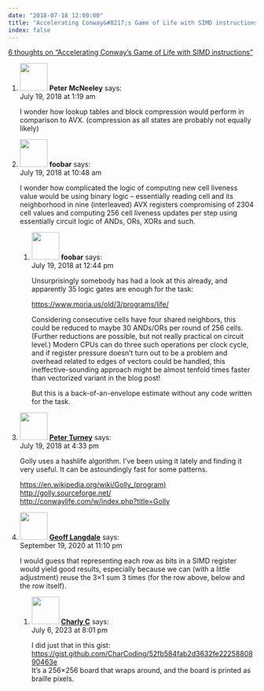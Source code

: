 ```yaml
---
date: "2018-07-18 12:00:00"
title: "Accelerating Conway&#8217;s Game of Life with SIMD instructions"
index: false
---
```


[6 thoughts on &ldquo;Accelerating Conway&#8217;s Game of Life with SIMD instructions&rdquo;](/lemire/blog/2018/07-18-accelerating-conways-game-of-life-with-simd-instructions)

<ol class="comment-list">
<li id="comment-319092" class="comment even thread-even depth-1">
<div class="comment-author vcard">
<img alt src="https://secure.gravatar.com/avatar/c8def6878fe910596c0c13112ab4b996?s=56&#038;d=mm&#038;r=g" srcset="https://secure.gravatar.com/avatar/c8def6878fe910596c0c13112ab4b996?s=112&#038;d=mm&#038;r=g 2x" class="avatar avatar-56 photo" height="56" width="56" decoding="async" /> <b class="fn">Peter McNeeley</b> <span class="says">says:</span> </div>
<div class="comment-metadata"><time datetime="2018-07-19T01:19:04+00:00">July 19, 2018 at 1:19 am</time></a> </div>
<div class="comment-content">
<p>I wonder how lookup tables and block compression would perform in comparison to AVX. (compression as all states are probably not equally likely)</p>
</div>
</li>
<li id="comment-319229" class="comment odd alt thread-odd thread-alt depth-1 parent">
<div class="comment-author vcard">
<img alt src="https://secure.gravatar.com/avatar/9104ef5e4f029338cf8df36de3ad23d4?s=56&#038;d=mm&#038;r=g" srcset="https://secure.gravatar.com/avatar/9104ef5e4f029338cf8df36de3ad23d4?s=112&#038;d=mm&#038;r=g 2x" class="avatar avatar-56 photo" height="56" width="56" decoding="async" /> <b class="fn">foobar</b> <span class="says">says:</span> </div>
<div class="comment-metadata"><time datetime="2018-07-19T10:48:23+00:00">July 19, 2018 at 10:48 am</time></a> </div>
<div class="comment-content">
<p>I wonder how complicated the logic of computing new cell liveness value would be using binary logic &#8211; essentially reading cell and its neighborhood in nine (interleaved) AVX registers compromising of 2304 cell values and computing 256 cell liveness updates per step using essentially circuit logic of ANDs, ORs, XORs and such.</p>
</div>
<ol class="children">
<li id="comment-319267" class="comment even depth-2">
<div class="comment-author vcard">
<img alt src="https://secure.gravatar.com/avatar/9104ef5e4f029338cf8df36de3ad23d4?s=56&#038;d=mm&#038;r=g" srcset="https://secure.gravatar.com/avatar/9104ef5e4f029338cf8df36de3ad23d4?s=112&#038;d=mm&#038;r=g 2x" class="avatar avatar-56 photo" height="56" width="56" loading="lazy" decoding="async" /> <b class="fn">foobar</b> <span class="says">says:</span> </div>
<div class="comment-metadata"><time datetime="2018-07-19T12:44:26+00:00">July 19, 2018 at 12:44 pm</time></a> </div>
<div class="comment-content">
<p>Unsurprisingly somebody has had a look at this already, and apparently 35 logic gates are enough for the task:</p>
<p><a href="https://www.moria.us/old/3/programs/life/" rel="nofollow">https://www.moria.us/old/3/programs/life/</a></p>
<p>Considering consecutive cells have four shared neighbors, this could be reduced to maybe 30 ANDs/ORs per round of 256 cells. (Further reductions are possible, but not really practical on circuit level.) Modern CPUs can do three such operations per clock cycle, and if register pressure doesn&rsquo;t turn out to be a problem and overhead related to edges of vectors could be handled, this ineffective-sounding approach might be almost tenfold times faster than vectorized variant in the blog post!</p>
<p>But this is a back-of-an-envelope estimate without any code written for the task.</p>
</div>
</li>
</ol>
</li>
<li id="comment-319321" class="comment odd alt thread-even depth-1">
<div class="comment-author vcard">
<img alt src="https://secure.gravatar.com/avatar/eb2d858a6ccea692bf677ad2c66623ad?s=56&#038;d=mm&#038;r=g" srcset="https://secure.gravatar.com/avatar/eb2d858a6ccea692bf677ad2c66623ad?s=112&#038;d=mm&#038;r=g 2x" class="avatar avatar-56 photo" height="56" width="56" loading="lazy" decoding="async" /> <b class="fn"><a href="http://www.apperceptual.com" class="url" rel="ugc external nofollow">Peter Turney</a></b> <span class="says">says:</span> </div>
<div class="comment-metadata"><time datetime="2018-07-19T16:33:39+00:00">July 19, 2018 at 4:33 pm</time></a> </div>
<div class="comment-content">
<p>Golly uses a hashlife algorithm. I&rsquo;ve been using it lately and finding it very useful. It can be astoundingly fast for some patterns.</p>
<p><a href="https://en.wikipedia.org/wiki/Golly_(program)" rel="nofollow ugc">https://en.wikipedia.org/wiki/Golly_(program)</a><br/>
<a href="http://golly.sourceforge.net/" rel="nofollow ugc">http://golly.sourceforge.net/</a><br/>
<a href="http://conwaylife.com/w/index.php?title=Golly" rel="nofollow ugc">http://conwaylife.com/w/index.php?title=Golly</a></p>
</div>
</li>
<li id="comment-553031" class="comment even thread-odd thread-alt depth-1 parent">
<div class="comment-author vcard">
<img alt src="https://secure.gravatar.com/avatar/02d257cd405544564222bbdf504ef4d7?s=56&#038;d=mm&#038;r=g" srcset="https://secure.gravatar.com/avatar/02d257cd405544564222bbdf504ef4d7?s=112&#038;d=mm&#038;r=g 2x" class="avatar avatar-56 photo" height="56" width="56" loading="lazy" decoding="async" /> <b class="fn"><a href="http://branchfree.org" class="url" rel="ugc external nofollow">Geoff Langdale</a></b> <span class="says">says:</span> </div>
<div class="comment-metadata"><time datetime="2020-09-19T23:10:25+00:00">September 19, 2020 at 11:10 pm</time></a> </div>
<div class="comment-content">
<p>I would guess that representing each row as bits in a SIMD register would yield good results, especially because we can (with a little adjustment) reuse the 3&#215;1 sum 3 times (for the row above, below and the row itself).</p>
</div>
<ol class="children">
<li id="comment-652800" class="comment odd alt depth-2">
<div class="comment-author vcard">
<img alt src="https://secure.gravatar.com/avatar/90915a6a770901357b8ed37e46fc6498?s=56&#038;d=mm&#038;r=g" srcset="https://secure.gravatar.com/avatar/90915a6a770901357b8ed37e46fc6498?s=112&#038;d=mm&#038;r=g 2x" class="avatar avatar-56 photo" height="56" width="56" loading="lazy" decoding="async" /> <b class="fn"><a href="http://www-personal.umich.edu/~cuiqy/" class="url" rel="ugc external nofollow">Charly C</a></b> <span class="says">says:</span> </div>
<div class="comment-metadata"><time datetime="2023-07-06T20:01:30+00:00">July 6, 2023 at 8:01 pm</time></a> </div>
<div class="comment-content">
<p>I did just that in this gist: <a href="https://gist.github.com/CharCoding/52fb584fab2d3632fe2225880890463e" rel="nofollow ugc">https://gist.github.com/CharCoding/52fb584fab2d3632fe2225880890463e</a><br/>
It&rsquo;s a 256&#215;256 board that wraps around, and the board is printed as braille pixels.</p>
</div>
</li>
</ol>
</li>
</ol>
